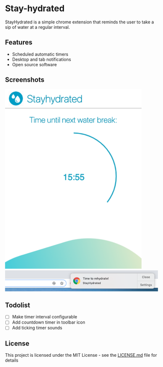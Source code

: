 # Stay-hydrated


StayHydrated is a simple chrome extension that reminds the user to take a sip of water at a regular interval. 

## Features

- Scheduled automatic timers
- Desktop and tab notifications
- Open source software

## Screenshots

<img src="screenshots/stayhydrated-popup.png" alt="" width="450">
<img src="screenshots/stayhydrated-notification.png" alt="" width="550">

## Todolist

- [ ] Make timer interval configurable
- [ ] Add countdown timer in toolbar icon
- [ ] Add ticking timer sounds

## License

This project is licensed under the MIT License - see the [LICENSE.md](LICENSE.md) file for details


